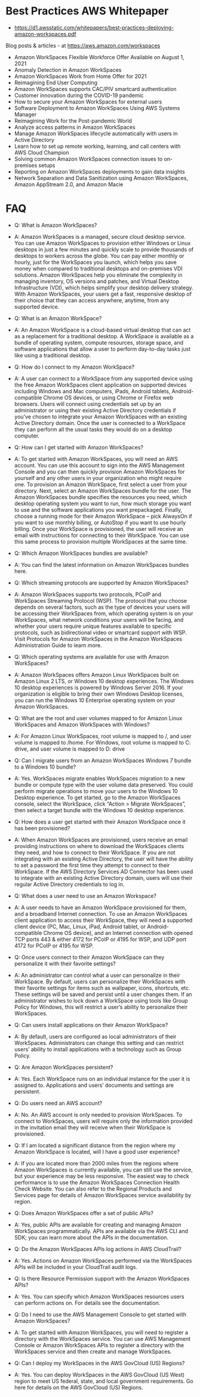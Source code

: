 # Best Practices AWS Whitepaper
- https://d1.awsstatic.com/whitepapers/best-practices-deploying-amazon-workspaces.pdf

Blog posts & articles - at https://aws.amazon.com/workspaces
- Amazon WorkSpaces Flexible Workforce Offer Available on August 1, 2021
- Anomaly Detection in Amazon WorkSpaces
- Amazon WorkSpaces Work from Home Offer for 2021
- Reimagining End User Computing
- Amazon WorkSpaces supports CAC/PIV smartcard authentication
- Customer innovation during the COVID-19 pandemic
- How to secure your Amazon WorkSpaces for external users
- Software Deployment to Amazon WorkSpaces Using AWS Systems Manager
- Reimagining Work for the Post-pandemic World  
- Analyze access patterns in Amazon WorkSpaces
- Manage Amazon WorkSpaces lifecycle automatically with users in Active Directory
- Learn how to set up remote working, learning, and call centers with AWS Cloud Champion
- Solving common Amazon WorkSpaces connection issues to on-premises setups
- Reporting on Amazon WorkSpaces deployments to gain data insights
- Network Separation and Data Sanitization using Amazon WorkSpaces, Amazon AppStream 2.0, and Amazon Macie

# FAQ

- Q: What is Amazon WorkSpaces?
- A: Amazon WorkSpaces is a managed, secure cloud desktop service. You can use Amazon WorkSpaces to provision either Windows or Linux desktops in just a few minutes and quickly scale to provide thousands of desktops to workers across the globe. You can pay either monthly or hourly, just for the WorkSpaces you launch, which helps you save money when compared to traditional desktops and on-premises VDI solutions. Amazon WorkSpaces help you eliminate the complexity in managing inventory, OS versions and patches, and Virtual Desktop Infrastructure (VDI), which helps simplify your desktop delivery strategy. With Amazon WorkSpaces, your users get a fast, responsive desktop of their choice that they can access anywhere, anytime, from any supported device.

- Q: What is an Amazon WorkSpace?
- A: An Amazon WorkSpace is a cloud-based virtual desktop that can act as a replacement for a traditional desktop. A WorkSpace is available as a bundle of operating system, compute resources, storage space, and software applications that allow a user to perform day-to-day tasks just like using a traditional desktop.

- Q: How do I connect to my Amazon WorkSpace?
- A: A user can connect to a WorkSpace from any supported device using the free Amazon WorkSpaces client application on supported devices including Windows and Mac computers, iPads, Android tablets, Android-compatible Chrome OS devices, or using Chrome or Firefox web browsers. Users will connect using credentials set up by an administrator or using their existing Active Directory credentials if you’ve chosen to integrate your Amazon WorkSpaces with an existing Active Directory domain. Once the user is connected to a WorkSpace they can perform all the usual tasks they would do on a desktop computer.

- Q: How can I get started with Amazon WorkSpaces?
- A: To get started with Amazon WorkSpaces, you will need an AWS account. You can use this account to sign into the AWS Management Console and you can then quickly provision Amazon WorkSpaces for yourself and any other users in your organization who might require one. To provision an Amazon WorkSpace, first select a user from your directory. Next, select an Amazon WorkSpaces bundle for the user. The Amazon WorkSpaces bundle specifies the resources you need, which desktop operating system you want to run, how much storage you want to use and the software applications you want prepackaged. Finally, choose a running mode for their Amazon WorkSpace – pick AlwaysOn if you want to use monthly billing, or AutoStop if you want to use hourly billing. Once your WorkSpace is provisioned, the user will receive an email with instructions for connecting to their WorkSpace. You can use this same process to provision multiple WorkSpaces at the same time.

- Q: Which Amazon WorkSpaces bundles are available?
- A: You can find the latest information on Amazon WorkSpaces bundles here.

- Q: Which streaming protocols are supported by Amazon WorkSpaces?
- A: Amazon WorkSpaces supports two protocols, PCoIP and WorkSpaces Streaming Protocol (WSP). The protocol that you choose depends on several factors, such as the type of devices your users will be accessing their WorkSpaces from, which operating system is on your WorkSpaces, what network conditions your users will be facing, and whether your users require unique features available to specific protocols, such as bidirectional video or smartcard support with WSP. Visit Protocols for Amazon WorkSpaces in the Amazon WorkSpaces Administration Guide to learn more.

- Q: Which operating systems are available for use with Amazon WorkSpaces?
- A: Amazon WorkSpaces offers Amazon Linux WorkSpaces built on Amazon Linux 2 LTS, or Windows 10 desktop experiences. The Windows 10 desktop experiences is powered by Windows Server 2016. If your organization is eligible to bring their own Windows Desktop licenses, you can run the Windows 10 Enterprise operating system on your Amazon WorkSpaces.

- Q: What are the root and user volumes mapped to for Amazon Linux WorkSpaces and Amazon WorkSpaces with Windows?
- A: For Amazon Linux WorkSpaces, root volume is mapped to /, and user volume is mapped to /home. For Windows, root volume is mapped to C: drive, and user volume is mapped to D: drive

- Q: Can I migrate users from an Amazon WorkSpaces Windows 7 bundle to a Windows 10 bundle?
- A: Yes. WorkSpaces migrate enables WorkSpaces migration to a new bundle or compute type with the user volume data preserved. You could perform migrate operations to move your users to the Windows 10 Desktop experience. To get started, go to the Amazon WorkSpaces console, select the WorkSpace, click “Action > Migrate WorkSpaces”, then select a target bundle with the Windows 10 desktop experience.

- Q: How does a user get started with their Amazon WorkSpace once it has been provisioned?
- A: When Amazon WorkSpaces are provisioned, users receive an email providing instructions on where to download the WorkSpaces clients they need, and how to connect to their WorkSpace. If you are not integrating with an existing Active Directory, the user will have the ability to set a password the first time they attempt to connect to their WorkSpace. If the AWS Directory Services AD Connector has been used to integrate with an existing Active Directory domain, users will use their regular Active Directory credentials to log in.

- Q: What does a user need to use an Amazon Workspace?
- A: A user needs to have an Amazon WorkSpace provisioned for them, and a broadband Internet connection. To use an Amazon WorkSpaces client application to access their WorkSpace, they will need a supported client device (PC, Mac, Linux, iPad, Android tablet, or Android-compatible Chrome OS device), and an Internet connection with opened TCP ports 443 & either 4172 for PCoIP or 4195 for WSP, and UDP port 4172 for PCoIP or 4195 for WSP.

- Q: Once users connect to their Amazon WorkSpace can they personalize it with their favorite settings?
- A: An administrator can control what a user can personalize in their WorkSpace. By default, users can personalize their WorkSpaces with their favorite settings for items such as wallpaper, icons, shortcuts, etc. These settings will be saved and persist until a user changes them. If an administrator wishes to lock down a WorkSpace using tools like Group Policy for Windows, this will restrict a user’s ability to personalize their WorkSpaces.

- Q: Can users install applications on their Amazon WorkSpace?
- A: By default, users are configured as local administrators of their WorkSpaces. Administrators can change this setting and can restrict users’ ability to install applications with a technology such as Group Policy.

- Q: Are Amazon WorkSpaces persistent?
- A: Yes. Each WorkSpace runs on an individual instance for the user it is assigned to. Applications and users’ documents and settings are persistent.

- Q: Do users need an AWS account?
- A: No. An AWS account is only needed to provision WorkSpaces. To connect to WorkSpaces, users will require only the information provided in the invitation email they will receive when their WorkSpace is provisioned.

- Q: If I am located a significant distance from the region where my Amazon WorkSpace is located, will I have a good user experience?
- A: If you are located more than 2000 miles from the regions where Amazon WorkSpaces is currently available, you can still use the service, but your experience may be less responsive. The easiest way to check performance is to use the Amazon WorkSpaces Connection Health Check Website. You can also refer to the Regional Products and Services page for details of Amazon WorkSpaces service availability by region.

- Q: Does Amazon WorkSpaces offer a set of public APIs?
- A: Yes, public APIs are available for creating and managing Amazon WorkSpaces programmatically. APIs are available via the AWS CLI and SDK; you can learn more about the APIs in the documentation.

- Q: Do the Amazon WorkSpaces APIs log actions in AWS CloudTrail?
- A: Yes. Actions on Amazon WorkSpaces performed via the WorkSpaces APIs will be included in your CloudTrail audit logs.

- Q: Is there Resource Permission support with the Amazon WorkSpaces APIs?
- A: Yes. You can specify which Amazon WorkSpaces resources users can perform actions on. For details see the documentation.

- Q: Do I need to use the AWS Management Console to get started with Amazon WorkSpaces?
- A: To get started with Amazon WorkSpaces, you will need to register a directory with the WorkSpaces service. You can use AWS Management Console or Amazon WorkSpaces APIs to register a directory with the WorkSpaces service and then create and manage WorkSpaces.

- Q: Can I deploy my WorkSpaces in the AWS GovCloud (US) Regions?
- A: Yes. You can deploy WorkSpaces in the AWS GovCloud (US West) region to meet US federal, state, and local government requirements. Go here for details on the AWS GovCloud (US) Regions.



